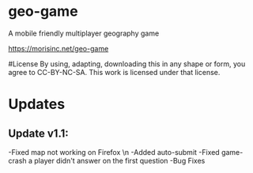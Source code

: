# geo-game
A mobile friendly multiplayer geography game

https://morisinc.net/geo-game


#License
By using, adapting, downloading this in any shape or form, you agree to CC-BY-NC-SA. This work is licensed under that license.

# Updates

## Update v1.1:
  -Fixed map not working on Firefox \n
  -Added auto-submit
  -Fixed game-crash a player didn't answer on the first question
  -Bug Fixes
